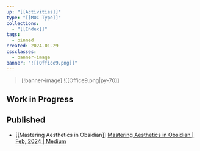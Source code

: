 ```yaml
---
up: "[[Activities]]"
type: "[[MOC Type]]"
collections:
  - "[[Index]]"
tags:
  - pinned
created: 2024-01-29
cssclasses:
  - banner-image
banner: "![[Office9.png]]"
---
```

>[!banner-image] ![[Office9.png|py-70]]
## Work in Progress
## Published
- [[Mastering Aesthetics in Obsidian]] [Mastering Aesthetics in Obsidian | Feb, 2024 | Medium](https://medium.com/p/019cea988a25)

